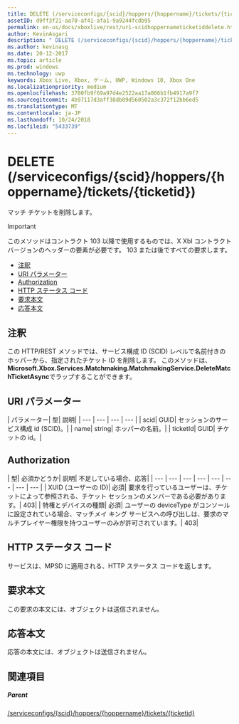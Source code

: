 ```yaml
---
title: DELETE (/serviceconfigs/{scid}/hoppers/{hoppername}/tickets/{ticketid})
assetID: d9ff3f21-aa70-af41-afa1-9a9244fcdb95
permalink: en-us/docs/xboxlive/rest/uri-scidhoppernameticketiddelete.html
author: KevinAsgari
description: " DELETE (/serviceconfigs/{scid}/hoppers/{hoppername}/tickets/{ticketid})"
ms.author: kevinasg
ms.date: 20-12-2017
ms.topic: article
ms.prod: windows
ms.technology: uwp
keywords: Xbox Live, Xbox, ゲーム, UWP, Windows 10, Xbox One
ms.localizationpriority: medium
ms.openlocfilehash: 3780fb9f69a97d4e2522aa17a806b1fb4917a9f7
ms.sourcegitcommit: 4b97117d3aff38db89d560502a3c372f12bb6ed5
ms.translationtype: MT
ms.contentlocale: ja-JP
ms.lasthandoff: 10/24/2018
ms.locfileid: "5433739"
---
```

# <a name="delete-serviceconfigsscidhoppershoppernameticketsticketid"></a>DELETE (/serviceconfigs/{scid}/hoppers/{hoppername}/tickets/{ticketid})

マッチ チケットを削除します。

> [!IMPORTANT]
> このメソッドはコントラクト 103 以降で使用するものでは、X Xbl コントラクト バージョンのヘッダーの要素が必要です。 103 または後ですべての要求します。

  * [注釈](#ID4ET)
  * [URI パラメーター](#ID4E2)
  * [Authorization](#ID4EGB)
  * [HTTP ステータス コード](#ID4EOC)
  * [要求本文](#ID4EXC)
  * [応答本文](#ID4ECD)

<a id="ID4ET"></a>


## <a name="remarks"></a>注釈

この HTTP/REST メソッドでは、サービス構成 ID (SCID) レベルで名前付きのホッパーから、指定されたチケット ID を削除します。 このメソッドは、 **Microsoft.Xbox.Services.Matchmaking.MatchmakingService.DeleteMatchTicketAsync**でラップすることができます。  
<a id="ID4E2"></a>


## <a name="uri-parameters"></a>URI パラメーター

| パラメーター| 型| 説明|
| --- | --- | --- | --- |
| scid| GUID| セッションのサービス構成 id (SCID)。|
| name| string| ホッパーの名前。|
| ticketId| GUID| チケットの id。|

<a id="ID4EGB"></a>


## <a name="authorization"></a>Authorization

| 型| 必須かどうか| 説明| 不足している場合、応答|
| --- | --- | --- | --- | --- | --- | --- | --- |
| XUID (ユーザーの ID)| 必須| 要求を行っているユーザーは、チケットによって参照される、チケット セッションのメンバーである必要があります。| 403|
| 特権とデバイスの種類| 必須| ユーザーの deviceType がコンソールに設定されている場合、マッチメイ キング サービスへの呼び出しは、要求のマルチプレイヤー権限を持つユーザーのみが許可されています。| 403|

<a id="ID4EOC"></a>


## <a name="http-status-codes"></a>HTTP ステータス コード

サービスは、MPSD に適用される、HTTP ステータス コードを返します。  
<a id="ID4EXC"></a>


## <a name="request-body"></a>要求本文

この要求の本文には、オブジェクトは送信されません。

<a id="ID4ECD"></a>


## <a name="response-body"></a>応答本文

応答の本文には、オブジェクトは送信されません。

<a id="ID4EPD"></a>


## <a name="see-also"></a>関連項目

<a id="ID4ERD"></a>


##### <a name="parent"></a>Parent  

[/serviceconfigs/{scid}/hoppers/{hoppername}/tickets/{ticketid}](uri-scidhoppernameticketid.md)
